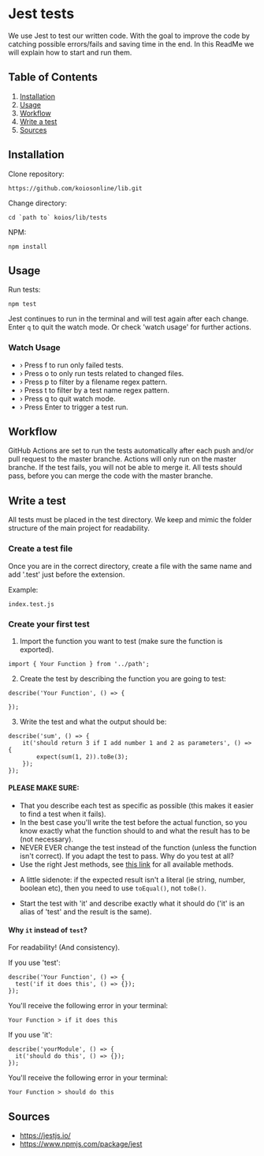 # Jest tests
We use Jest to test our written code. With the goal to improve the code by catching possible errors/fails and saving 
time in the end. In this ReadMe we will explain how to start and run them. 

## Table of Contents
1. [Installation](#Installation)
2. [Usage](#Usage)
3. [Workflow](#Workflow)
4. [Write a test](#Write-a-test)
5. [Sources](#Sources)


## Installation
Clone repository:
```
https://github.com/koiosonline/lib.git
```

Change directory: 
```
cd `path to` koios/lib/tests
```
NPM: 
```
npm install
```

## Usage 
Run tests: 
```
npm test 
```

Jest continues to run in the terminal and will test again after each change. Enter `q` to quit the watch mode. Or check 'watch usage' for further actions. 

### Watch Usage
 * › Press f to run only failed tests.
 * › Press o to only run tests related to changed files.
 * › Press p to filter by a filename regex pattern.
 * › Press t to filter by a test name regex pattern.
 * › Press q to quit watch mode.
 * › Press Enter to trigger a test run.

## Workflow 
GitHub Actions are set to run the tests automatically after each push and/or pull request to the master branche. Actions will only run 
on the master branche. If the test fails, you will not be able to merge it. All tests should pass, before you can 
merge the code with the master branche.

## Write a test
All tests must be placed in the test directory. We keep and mimic the folder structure of the main project for readability. 

### Create a test file
Once you are in the correct directory, create a file with the same name and add '.test' just before the extension. 

Example: 
```
index.test.js 
```

### Create your first test 
1. Import the function you want to test (make sure the function is exported).
```
import { Your Function } from '../path';
```
2. Create the test by describing the function you are going to test: 

```
describe('Your Function', () => {

});
```

3. Write the test and what the output should be: 
```
describe('sum', () => {
    it('should return 3 if I add number 1 and 2 as parameters', () => {
        expect(sum(1, 2)).toBe(3);
    });
});
```

#### PLEASE MAKE SURE: 
- That you describe each test as specific as possible (this makes it easier to find a test when it fails).
- In the best case you'll write the test before the actual function, so you know exactly what the function should to and what the result has to be (not necessary).
- NEVER EVER change the test instead of the function (unless the function isn't correct). If you adapt the test to pass. Why do you test at all?
- Use the right Jest methods, see [this link](https://jestjs.io/docs/en/expect) for all available methods. 
* A little sidenote: if the expected result isn't a literal (ie string, number, boolean etc), then you need to use `toEqual()`, not `toBe()`.
- Start the test with 'it' and describe exactly what it should do ('it' is an alias of 'test' and the result is the same). 

#### Why `it` instead of `test`?

For readability! (And consistency).

If you use 'test':
```
describe('Your Function', () => {
  test('if it does this', () => {});
});
```
You'll receive the following error in your terminal: 
```
Your Function > if it does this 
```
If you use 'it': 
```
describe('yourModule', () => {
  it('should do this', () => {});
});
```
You'll receive the following error in your terminal:
```
Your Function > should do this 
```


## Sources
* https://jestjs.io/
* https://www.npmjs.com/package/jest
